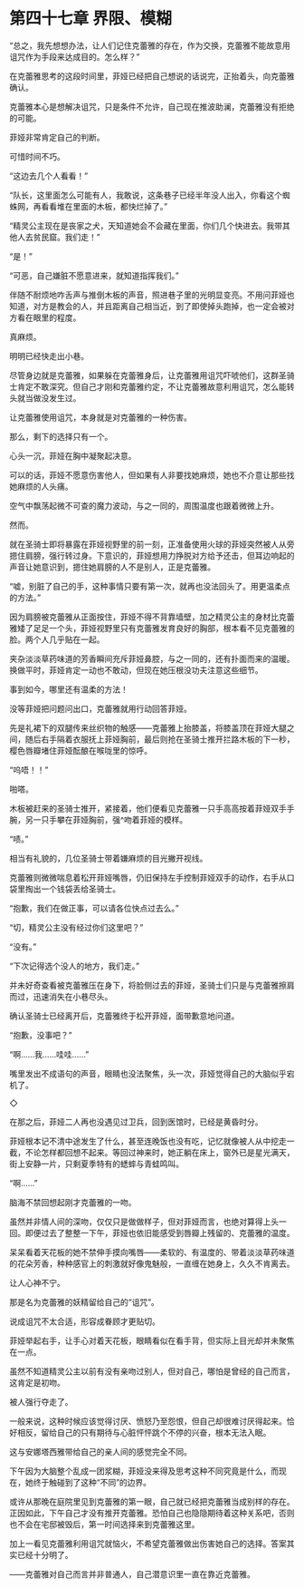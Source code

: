 # 第四十七章 界限、模糊

“总之，我先想想办法，让人们记住克蕾雅的存在，作为交换，克蕾雅不能故意用诅咒作为手段来达成目的。怎么样？”

在克蕾雅思考的这段时间里，菲娅已经把自己想说的话说完，正抬着头，向克蕾雅确认。

克蕾雅本心是想解决诅咒，只是条件不允许，自己现在推波助澜，克蕾雅没有拒绝的可能。

菲娅非常肯定自己的判断。

可惜时间不巧。

“这边去几个人看看！”

“队长，这里面怎么可能有人，我敢说，这条巷子已经半年没人出入，你看这个蜘蛛网，再看看堆在里面的木板，都快烂掉了。”

“精灵公主现在是丧家之犬，天知道她会不会藏在里面，你们几个快进去。我带其他人去贫民窟。我们走！”

“是！”

“可恶，自己嫌脏不愿意进来，就知道指挥我们。”

伴随不耐烦地咋舌声与推倒木板的声音，照进巷子里的光明显变亮。不用问菲娅也知道，对方是教会的人，并且距离自己相当近，到了即使掉头跑掉，也一定会被对方看在眼里的程度。

真麻烦。

明明已经快走出小巷。

尽管身边就是克蕾雅，如果躲在克蕾雅身后，让克蕾雅用诅咒吓唬他们，这群圣骑士肯定不敢深究。但自己才刚和克蕾雅约定，不让克蕾雅故意利用诅咒，怎么能转头就当做没发生过。

让克蕾雅使用诅咒，本身就是对克蕾雅的一种伤害。

那么，剩下的选择只有一个。

心头一沉，菲娅在胸中凝聚起决意。

可以的话，菲娅不愿意伤害他人，但如果有人非要找她麻烦，她也不介意让那些找她麻烦的人头痛。

空气中飘荡起微不可查的魔力波动，与之一同的，周围温度也跟着微微上升。

然而。

就在圣骑士即将暴露在菲娅视野里的前一刻，正准备使用火球的菲娅突然被人从旁摁住肩膀，强行转过身。下意识的，菲娅想用力挣脱对方给予还击，但耳边响起的声音让她意识到，摁住她肩膀的人不是别人，正是克蕾雅。

“嘘，别脏了自己的手，这种事情只要有第一次，就再也没法回头了。用更温柔点的方法。”

因为肩膀被克蕾雅从正面按住，菲娅不得不背靠墙壁，加之精灵公主的身材比克蕾雅矮了足足一个头，菲娅视野里只有克蕾雅发育良好的胸部，根本看不见克蕾雅的脸。两个人几乎贴在一起。

夹杂淡淡草药味道的芳香瞬间充斥菲娅鼻腔，与之一同的，还有扑面而来的温暖。换做平时，菲娅肯定一动也不敢动，但现在她压根没功夫注意这些细节。

事到如今，哪里还有温柔的方法！

没等菲娅把问题问出口，克蕾雅就用行动回答菲娅。

先是礼裙下的双腿传来丝织物的触感——克蕾雅上抬膝盖，将膝盖顶在菲娅大腿之间，随后右手隔着衣服抚上菲娅胸前，最后则抢在圣骑士推开拦路木板的下一秒，樱色唇瓣堵住菲娅酝酿在喉咙里的惊呼。

“呜唔！！”

啪嗒。

木板被赶来的圣骑士推开，紧接着，他们便看见克蕾雅一只手高高按着菲娅双手手腕，另一只手攀在菲娅胸前，强^吻着菲娅的模样。

“啧。”

相当有礼貌的，几位圣骑士带着嫌麻烦的目光撇开视线。

克蕾雅则微微喘息着松开菲娅嘴唇，仍旧保持左手控制菲娅双手的动作，右手从口袋里掏出一个钱袋丢给圣骑士。

“抱歉，我们在做正事，可以请各位快点过去么。”

“切，精灵公主没有经过你们这里吧？”

“没有。”

“下次记得选个没人的地方，我们走。”

并未好奇查看被克蕾雅压在身下，将脸侧过去的菲娅，圣骑士们只是与克蕾雅擦肩而过，迅速消失在小巷尽头。

确认圣骑士已经离开后，克蕾雅终于松开菲娅，面带歉意地问道。

“抱歉，没事吧？”

“啊……我……哇哇……”

嘴里发出不成语句的声音，眼睛也没法聚焦，头一次，菲娅觉得自己的大脑似乎宕机了。

◇

在那之后，菲娅二人再也没遇见过卫兵，回到医馆时，已经是黄昏时分。

菲娅根本记不清中途发生了什么，甚至连晚饭也没有吃，记忆就像被人从中挖走一截，不论怎样都回想不起来。等回过神来时，她正躺在床上，窗外已是星光满天，街上安静一片，只剩夏季特有的蟋蟀与青蛙鸣叫。

“啊……”

脑海不禁回想起刚才克蕾雅的一吻。

虽然并非情人间的深吻，仅仅只是做做样子，但对菲娅而言，也绝对算得上头一回。即便过去了整整一下午，菲娅也依旧能感受到唇瓣上残留的、克蕾雅的温度。

呆呆看着天花板的她不禁伸手摸向嘴唇——柔软的、有温度的、带着淡淡草药味道的花朵芳香，种种感官上的刺激就好像鬼魅般，一直缠在她身上，久久不肯离去。

让人心神不宁。

那是名为克蕾雅的妖精留给自己的“诅咒”。

说成诅咒不太合适，形容成眷顾才更贴切。

菲娅举起右手，让手心对着天花板，眼睛看似在看手背，但实际上目光却并未聚焦在一点。

虽然不知道精灵公主以前有没有亲吻过别人，但对自己，哪怕是曾经的自己而言，这肯定是初吻。

被人强行夺走了。

一般来说，这种时候应该觉得讨厌、愤怒乃至怨恨，但自己却很难讨厌得起来。恰好相反，留给自己的只有期待与心脏怦怦跳个不停的兴奋，根本无法入眠。

这与安娜塔西雅带给自己的亲人间的感觉完全不同。

下午因为大脑整个乱成一团浆糊，菲娅没来得及思考这种不同究竟是什么，而现在，她终于触碰到了这种“不同”的边界。

或许从那晚在庭院里见到克蕾雅的第一眼，自己就已经把克蕾雅当成别样的存在。正因如此，下午自己才没有推开克蕾雅。恐怕自己也隐隐期待着这种关系吧，否则也不会在宅邸被毁后，第一时间选择来到克蕾雅这里。

加上一看见克蕾雅利用诅咒就恼火，不希望克蕾雅做出伤害她自己的选择。答案其实已经十分明了。

——克蕾雅对自己而言并非普通人，自己潜意识里一直在靠近克蕾雅。
